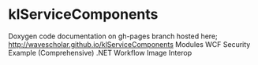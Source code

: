 klServiceComponents
==========

Doxygen code documentation on gh-pages branch hosted here; http://wavescholar.github.io/klServiceComponents
Modules
WCF Security Example (Comprehensive)
.NET Workflow
Image Interop
